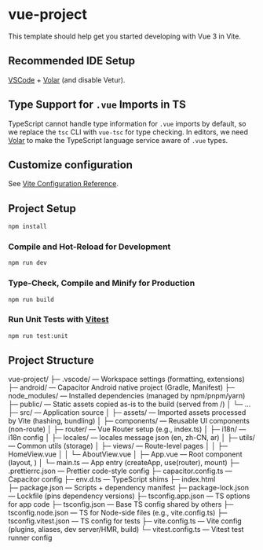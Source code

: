 # vue-project

This template should help get you started developing with Vue 3 in Vite.

## Recommended IDE Setup

[VSCode](https://code.visualstudio.com/) + [Volar](https://marketplace.visualstudio.com/items?itemName=Vue.volar) (and disable Vetur).

## Type Support for `.vue` Imports in TS

TypeScript cannot handle type information for `.vue` imports by default, so we replace the `tsc` CLI with `vue-tsc` for type checking. In editors, we need [Volar](https://marketplace.visualstudio.com/items?itemName=Vue.volar) to make the TypeScript language service aware of `.vue` types.

## Customize configuration

See [Vite Configuration Reference](https://vite.dev/config/).

## Project Setup

```sh
npm install
```

### Compile and Hot-Reload for Development

```sh
npm run dev
```

### Type-Check, Compile and Minify for Production

```sh
npm run build
```

### Run Unit Tests with [Vitest](https://vitest.dev/)

```sh
npm run test:unit
```
## Project Structure

vue-project/
├─ .vscode/                   — Workspace settings (formatting, extensions)
├─ android/                   — Capacitor Android native project (Gradle, Manifest)
├─ node_modules/              — Installed dependencies (managed by npm/pnpm/yarn)
├─ public/                    — Static assets copied as-is to the build (served from /)
│  └─ ...
├─ src/                       — Application source
│  ├─ assets/                 — Imported assets processed by Vite (hashing, bundling)
│  ├─ components/             — Reusable UI components (non-route)
│  ├─ router/                 — Vue Router setup (e.g., index.ts)
│  ├─ i18n/                   — i18n config
│  ├─ locales/                — locales message json (en, zh-CN, ar)
│  ├─ utils/                  — Common utils (storage)
│  ├─ views/                  — Route-level pages
│  │  ├─ HomeView.vue
│  │  └─ AboutView.vue
│  ├─ App.vue                 — Root component (layout, <router-view/>)
│  └─ main.ts                 — App entry (createApp, use(router), mount)
├─ .prettierrc.json           — Prettier code-style config
├─ capacitor.config.ts        — Capacitor config
├─ env.d.ts                   — TypeScript shims 
├─ index.html                
├─ package.json               — Scripts + dependency manifest
├─ package-lock.json          — Lockfile (pins dependency versions)
├─ tsconfig.app.json          — TS options for app code
├─ tsconfig.json              — Base TS config shared by others
├─ tsconfig.node.json         — TS for Node-side files (e.g., vite.config.ts)
├─ tsconfig.vitest.json       — TS config for tests
├─ vite.config.ts             — Vite config (plugins, aliases, dev server/HMR, build)
└─ vitest.config.ts           — Vitest test runner config
